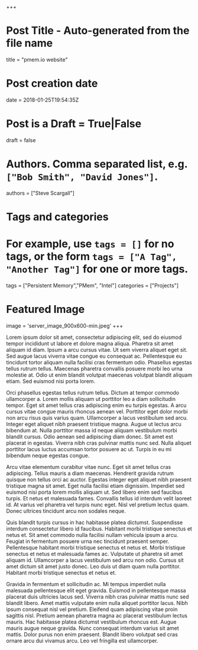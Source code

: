+++
# Post Title - Auto-generated from the file name
title = "pmem.io website"

# Post creation date
date = 2018-01-25T19:54:35Z

# Post is a Draft = True|False
draft = false

# Authors. Comma separated list, e.g. `["Bob Smith", "David Jones"]`.
authors = ["Steve Scargall"]

# Tags and categories
# For example, use `tags = []` for no tags, or the form `tags = ["A Tag", "Another Tag"]` for one or more tags.
tags = ["Persistent Memory","PMem", "Intel"]
categories = ["Projects"]

# Featured Image
image = 'server_image_900x600-min.jpeg'
+++


Lorem ipsum dolor sit amet, consectetur adipiscing elit, sed do eiusmod tempor incididunt ut labore et dolore magna aliqua. Pharetra sit amet aliquam id diam. Ipsum a arcu cursus vitae. Ut sem viverra aliquet eget sit. Sed augue lacus viverra vitae congue eu consequat ac. Pellentesque eu tincidunt tortor aliquam nulla facilisi cras fermentum odio. Phasellus egestas tellus rutrum tellus. Maecenas pharetra convallis posuere morbi leo urna molestie at. Odio ut enim blandit volutpat maecenas volutpat blandit aliquam etiam. Sed euismod nisi porta lorem.

Orci phasellus egestas tellus rutrum tellus. Dictum at tempor commodo ullamcorper a. Lorem mollis aliquam ut porttitor leo a diam sollicitudin tempor. Eget sit amet tellus cras adipiscing enim eu turpis egestas. A arcu cursus vitae congue mauris rhoncus aenean vel. Porttitor eget dolor morbi non arcu risus quis varius quam. Ullamcorper a lacus vestibulum sed arcu. Integer eget aliquet nibh praesent tristique magna. Augue ut lectus arcu bibendum at. Nulla porttitor massa id neque aliquam vestibulum morbi blandit cursus. Odio aenean sed adipiscing diam donec. Sit amet est placerat in egestas. Viverra nibh cras pulvinar mattis nunc sed. Nulla aliquet porttitor lacus luctus accumsan tortor posuere ac ut. Turpis in eu mi bibendum neque egestas congue.

Arcu vitae elementum curabitur vitae nunc. Eget sit amet tellus cras adipiscing. Tellus mauris a diam maecenas. Hendrerit gravida rutrum quisque non tellus orci ac auctor. Egestas integer eget aliquet nibh praesent tristique magna sit amet. Eget nulla facilisi etiam dignissim. Imperdiet sed euismod nisi porta lorem mollis aliquam ut. Sed libero enim sed faucibus turpis. Et netus et malesuada fames. Convallis tellus id interdum velit laoreet id. At varius vel pharetra vel turpis nunc eget. Nisl vel pretium lectus quam. Donec ultrices tincidunt arcu non sodales neque.

Quis blandit turpis cursus in hac habitasse platea dictumst. Suspendisse interdum consectetur libero id faucibus. Habitant morbi tristique senectus et netus et. Sit amet commodo nulla facilisi nullam vehicula ipsum a arcu. Feugiat in fermentum posuere urna nec tincidunt praesent semper. Pellentesque habitant morbi tristique senectus et netus et. Morbi tristique senectus et netus et malesuada fames ac. Vulputate ut pharetra sit amet aliquam id. Ullamcorper a lacus vestibulum sed arcu non odio. Cursus sit amet dictum sit amet justo donec. Leo duis ut diam quam nulla porttitor. Habitant morbi tristique senectus et netus et.

Gravida in fermentum et sollicitudin ac. Mi tempus imperdiet nulla malesuada pellentesque elit eget gravida. Euismod in pellentesque massa placerat duis ultricies lacus sed. Viverra nibh cras pulvinar mattis nunc sed blandit libero. Amet mattis vulputate enim nulla aliquet porttitor lacus. Nibh ipsum consequat nisl vel pretium. Eleifend quam adipiscing vitae proin sagittis nisl. Pretium aenean pharetra magna ac placerat vestibulum lectus mauris. Hac habitasse platea dictumst vestibulum rhoncus est. Augue mauris augue neque gravida. Nunc consequat interdum varius sit amet mattis. Dolor purus non enim praesent. Blandit libero volutpat sed cras ornare arcu dui vivamus arcu. Leo vel fringilla est ullamcorper.
